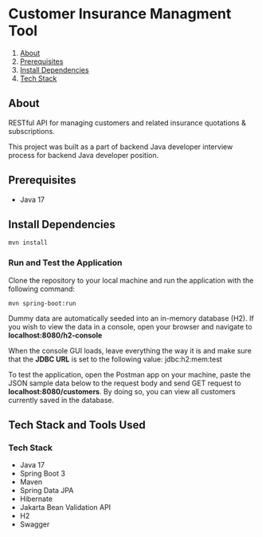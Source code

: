 # Customer Insurance Managment Tool

1. [About](#about)
2. [Prerequisites](#prerequisites)
3. [Install Dependencies](#dependencies)
4. [Tech Stack](#techstack)

## About<a name="about"></a>

RESTful API for managing customers and related insurance quotations & subscriptions.

This project was built as a part of backend Java developer interview process for backend Java developer position.

## Prerequisites<a name="prerequisites"></a>
* Java 17

## Install Dependencies<a name="dependencies"></a>
```shell
mvn install
```

### Run and Test the Application
Clone the repository to your local machine and run the application with the following command:

```shell
mvn spring-boot:run
```

Dummy data are automatically seeded into an in-memory database (H2). If you wish to view the data in a console, open your browser and navigate to **localhost:8080/h2-console**

When the console GUI loads, leave everything the way it is and make sure that the **JDBC URL** is set to the following value: jdbc:h2:mem:test

To test the application, open the Postman app on your machine, paste the JSON sample data below to the request body and send GET request to **localhost:8080/customers**. By doing so, you can view all customers currently saved in the database.

## Tech Stack and Tools Used<a name="techstack"></a>
### Tech Stack
* Java 17
* Spring Boot 3
* Maven
* Spring Data JPA
* Hibernate
* Jakarta Bean Validation API
* H2
* Swagger
